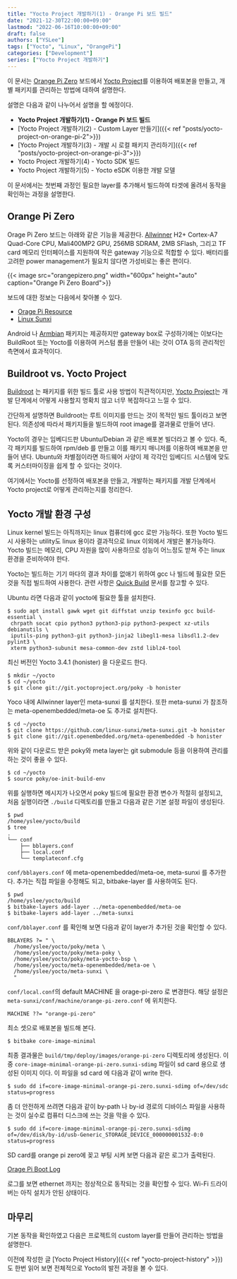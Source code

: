 ```yaml
---
title: "Yocto Project 개발하기(1) - Orange Pi 보드 빌드"
date: "2021-12-30T22:00:00+09:00"
lastmod: "2022-06-16T10:00:00+09:00"
draft: false
authors: ["YSLee"]
tags: ["Yocto", "Linux", "OrangePi"]
categories: ["Development"]
series: ["Yocto Project 개발하기"]
---
```


이 문서는 [Orange Pi Zero](http://www.orangepi.org/orangepizero/) 보드에서 [Yocto Project](https://www.yoctoproject.org/)를 이용하여 배포본을 만들고, 개별 패키지를 관리하는 방법에 대하여 설명한다.

설명은 다음과 같이 나누어서 설명을 할 에정이다.

- **Yocto Project 개발하기(1) - Orange Pi 보드 빌드**
- [Yocto Project 개발하기(2) - Custom Layer 만들기]({{< ref "posts/yocto-project-on-orange-pi-2">}})
- [Yocto Project 개발하기(3) - 개발 시 로컬 패키지 관리하기]({{< ref "posts/yocto-project-on-orange-pi-3">}})
- Yocto Project 개발하기(4) - Yocto SDK 빌드
- Yocto Project 개발하기(5) - Yocto eSDK 이용한 개발 모델

이 문서에서는 첫번째 과정인 필요한 layer를 추가해서 빌드하여 타겟에 올려서 동작을 확인하는 과정을 설명한다.

## Orange Pi Zero

Orage Pi Zero 보드는 아래와 같은 기능을 제공한다. [Allwinner](https://www.allwinnertech.com/) H2+ Cortex-A7 Quad-Core CPU, Mali400MP2 GPU, 256MB SDRAM, 2MB SFlash, 그리고 TF card 메모리 인터페이스를 지원하여 작은 gateway 기능으로 적합할 수 있다. 배터리를 고려한 power management가 필요치 않다면 가성비로는 좋은 편이다.

{{< image src="orangepizero.png" width="600px" height="auto" caption="Orange Pi Zero Board">}}

보드에 대한 정보는 다음에서 찾아볼 수 있다.

- [Orage Pi Resource](http://www.orangepi.org/downloadresources/)
- [Linux Sunxi](https://linux-sunxi.org/H3#Variants)

Android 나 [Armbian](https://www.armbian.com/) 패키지는 제공하지만 gateway box로 구성하기에는 이보다는 BuildRoot 또는 Yocto를 이용하여 커스텀 롬을 만들어 내는 것이 OTA 등의 관리적인 측면에서 효과적이다.

## Buildroot vs. Yocto Project

[Buildroot](https://buildroot.org/) 는 패키지를 위한 빌드 툴로 사용 방법이 직관적이지만, [Yocto Project](https://www.yoctoproject.org/)는 개발 단계에서 어떻게 사용할지 명확치 않고 너무 복잡하다고 느낄 수 있다.

간단하게 설명하면 Buildroot는 루트 이미지를 만드는 것이 목적인 빌드 툴이라고 보면 된다. 의존성에 따라서 패키지들을 빌드하여 root image를 결과물로 만들어 낸다.

Yocto의 경우는 임베디드판 Ubuntu/Debian 과 같은 배포본 빌더라고 볼 수 있다. 즉, 각 패키지를 빌드하여 rpm/deb 를 만들고 이를 패키지 매니저를 이용하여 배포본을 만들어 낸다.
Ubuntu와 차별점이라면 하드웨어 사양이 제 각각인 임베디드 시스템에 맞도록 커스터마이징을 쉽게 할 수 있다는 것이다.

여기에서는 Yocto를 선정하여 배포본을 만들고, 개발하는 패키지를 개발 단계에서 Yocto project로 어떻게 관리하는지를 정리한다.

## Yocto 개발 환경 구성

Linux kernel 빌드는 아직까지는 linux 컴퓨터에 gcc 로만 가능하다. 또한 Yocto 빌드 시 사용하는 utility도 linux 용이라 결과적으로 linux 이외에서 개발은 불가능하다.
Yocto 빌드는 메모리, CPU 자원을 많이 사용하므로 성능이 어느정도 받쳐 주는 linux 환경을 준비하여야 한다.

Yocto는 빌드하는 기기 마다의 결과 차이를 없애기 위하여 gcc 나 빌드에 필요한 모든 것을 직접 빌드하여 사용한다. 관련 사항은 [Quick Build](https://docs.yoctoproject.org/brief-yoctoprojectqs/index.html#compatible-linux-distribution) 문서를 참고할 수 있다.

Ubuntu 라면 다음과 같이 yocto에 필요한 툴을 설치한다.

```shell
$ sudo apt install gawk wget git diffstat unzip texinfo gcc build-essential \
 chrpath socat cpio python3 python3-pip python3-pexpect xz-utils debianutils \
 iputils-ping python3-git python3-jinja2 libegl1-mesa libsdl1.2-dev pylint3 \
 xterm python3-subunit mesa-common-dev zstd liblz4-tool
```

최신 버전인 Yocto 3.4.1 (honister) 을 다운로드 한다.

```shell
$ mkdir ~/yocto
$ cd ~/yocto
$ git clone git://git.yoctoproject.org/poky -b honister
```

Yoco 내에 Allwinner layer인 meta-sunxi 를 설치한다. 또한 meta-sunxi 가 참조하는 meta-openembedded/meta-oe 도 추가로 설치한다.

```shell
$ cd ~/yocto
$ git clone https://github.com/linux-sunxi/meta-sunxi.git -b honister
$ git clone git://git.openembedded.org/meta-openembedded -b honister
```

위와 같이 다운로드 받은 poky와 meta layer는 git submodule 등을 이용하여 관리를 하는 것이 좋을 수 있다.

```shell
$ cd ~/yocto
$ source poky/oe-init-build-env
```

위를 실행하면 메시지가 나오면서 poky 빌드에 필요한 환경 변수가 적절히 설정되고, 처음 실행이라면 `./build` 디렉토리를 만들고 다음과 같은 기본 설정 파일이 생성된다.

```shell
$ pwd 
/home/yslee/yocto/build
$ tree
.
└── conf
    ├── bblayers.conf
    ├── local.conf
    └── templateconf.cfg
```

`conf/bblayers.conf` 에 meta-openembedded/meta-oe, meta-sunxi 를 추가한다. 
추가는 직접 파일을 수정해도 되고, bitbake-layer 를 사용하여도 된다. 

```shell 
$ pwd 
/home/yslee/yocto/build
$ bitbake-layers add-layer ../meta-openembedded/meta-oe
$ bitbake-layers add-layer ../meta-sunxi
```

`conf/bblayer.conf` 를 확인해 보면 다음과 같이 layer가 추가된 것을 확인할 수 있다.

```
BBLAYERS ?= " \
  /home/yslee/yocto/poky/meta \
  /home/yslee/yocto/poky/meta-poky \
  /home/yslee/yocto/poky/meta-yocto-bsp \
  /home/yslee/yocto/meta-openembedded/meta-oe \
  /home/yslee/yocto/meta-sunxi \
  "
```

`conf/local.conf`의 default MACHINE 을 orage-pi-zero 로 변경한다. 해당 설정은 `meta-sunxi/conf/machine/orange-pi-zero.conf` 에 위치한다.

```
MACHINE ??= "orange-pi-zero"
```

최소 셋으로 배포본을 빌드해 본다.

```shell
$ bitbake core-image-minimal
```

최종 결과물은 `build/tmp/deploy/images/orange-pi-zero` 디렉토리에 생성된다. 이 중 `core-image-minimal-orange-pi-zero.sunxi-sdimg` 파일이 sd card 용으로 생성된 이미지 이다.
이 파일을 sd card 에 다음과 같이 write 한다.

```shell
$ sudo dd if=core-image-minimal-orange-pi-zero.sunxi-sdimg of=/dev/sdc status=progress
```

좀 더 안전하게 쓰려면 다음과 같이 by-path 나 by-id 경로의 디바이스 파일을 사용하는 것이 실수로 컴퓨터 디스크에 쓰는 것을 막을 수 있다.

```shell
$ sudo dd if=core-image-minimal-orange-pi-zero.sunxi-sdimg of=/dev/disk/by-id/usb-Generic_STORAGE_DEVICE_000000001532-0:0 status=progress
```

SD card를 orange pi zero에 꽂고 부팅 시켜 보면 다음과 같은 로그가 출력된다.

[Orage Pi Boot Log](orange-pi-boot.log)

로그를 보면 ethernet 까지는 정상적으로 동작되는 것을 확인할 수 있다.
Wi-Fi 드라이버는 아직 설치가 안된 상태이다.

## 마무리

기본 동작을 확인하였고 다음은 프로젝트의 custom layer를 만들어 관리하는 방법을 설명한다.

이전에 작성한 글 [Yocto Project History]({{< ref "yocto-project-history" >}}) 도 한번 읽어 보면 전체적으로 Yocto의 발전 과정을 볼 수 있다.
